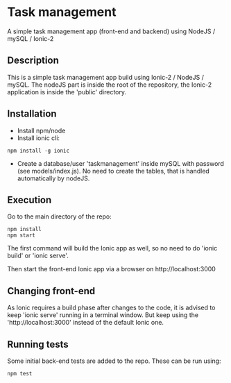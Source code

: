 # Task management
A simple task management app (front-end and backend) using NodeJS / mySQL / Ionic-2

## Description
This is a simple task management app build using Ionic-2 / NodeJS / mySQL.
The nodeJS part is inside the root of the repository, the Ionic-2 application is inside the 'public' directory.

## Installation
* Install npm/node
* Install ionic cli:
```
npm install -g ionic
```
* Create a database/user 'taskmanagement' inside mySQL with password (see models/index.js). No need to create the tables, that is handled automatically by nodeJS.

## Execution
Go to the main directory of the repo:
```
npm install
npm start
```
The first command will build the Ionic app as well, so no need to do 'ionic build' or 'ionic serve'.

Then start the front-end Ionic app via a browser on http://localhost:3000

## Changing front-end
As Ionic requires a build phase after changes to the code, it is advised to keep 'ionic serve' running in a terminal window. But keep using the 'http://localhost:3000' instead of the default Ionic one.

## Running tests
Some initial back-end tests are added to the repo. These can be run using:
```
npm test
```
